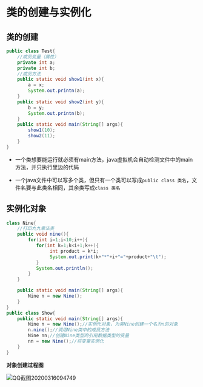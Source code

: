 # 类的创建与实例化

## 类的创建

```java
public class Test{
    //成员变量（属性）
    private int a;
    private int b;
    //成员方法
    public static void show1(int x){
        a = x;
        System.out.printn(a);
    }
    public static void show2(int y){
        b = y;
        System.out.printn(b);
    }
    public static void main(String[] args){
        show1(10);
        show2(11);
    }
}
```

- 一个类想要能运行就必须有main方法，java虚拟机会自动检测文件中的main方法，并只执行里边的代码

    

- 一个java文件中可以写多个类，但只有一个类可以写成`public class 类名`，文件名要与此类名相同，其余类写成`class 类名`

## 实例化对象

```java
class Nine{
    //打印九九乘法表
    public void nine(){
        for(int i=1;i<10;i++){
           for(int k=1;k<i+1;k++){
                int product = k*i;
                System.out.print(k+"*"+i+"="+product+"\t");
           }
           System.out.println(); 
        }
    }

    public static void main(String[] args){
        Nine n = new Nine();
    }
}
public class Show{
    public static void main(String[] args){
        Nine n = new Nine();//实例化对象，为类Nine创建一个名为n的对象
        n.nine();//调用Nine类中的成员方法
        Nine nn;//创建Nine类型的引用数据类型的变量
        nn = new Nine();//将变量实例化
    }
} 
```

**对象创建过程图**

![QQ截图20200316094749](https://gitee.com/silent-passer/Img/raw/master/img/QQ截图20200316094749.png)

